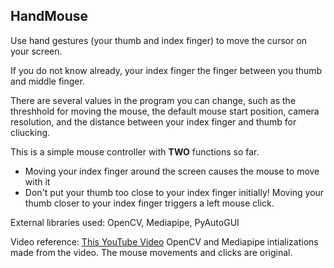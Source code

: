 ## HandMouse
 Use hand gestures (your thumb and index finger) to move the cursor on your screen.

If you do not know already, your index finger the finger between you thumb and middle finger.

There are several values in the program you can change, such as the threshhold for moving the mouse, the default mouse start position, camera resolution, and the distance between your index finger and thumb for cliucking.

This is a simple mouse controller with <b>TWO</b> functions so far.
<ul>
    <li>Moving your index finger around the screen causes the mouse to move with it</li>
    <li>Don't put your thumb too close to your index finger initially! Moving your thumb closer to your index finger triggers a left mouse click.</li>
</ul>

External libraries used: OpenCV, Mediapipe, PyAutoGUI

Video reference: <a href="https://youtu.be/01sAkU_NvOY?si=aIAf2i4Th0q9eb0v">This YouTube Video</a>
OpenCV and Mediapipe intializations made from the video. The mouse movements and clicks are original.